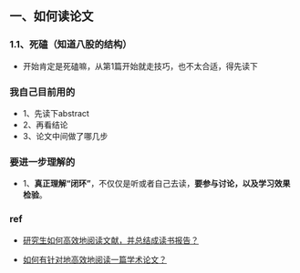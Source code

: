 ## 一、如何读论文

### 1.1、死磕（知道八股的结构）

+ 开始肯定是死磕嘛，从第1篇开始就走技巧，也不太合适，得先读下

### 我自己目前用的

+ 1、先读下abstract
+ 2、再看结论
+ 3、论文中间做了哪几步

### 要进一步理解的

+ 1、**真正理解“闭环”**，不仅仅是听或者自己去读，**要参与讨论，以及学习效果检验**。

### ref

+ [研究生如何高效地阅读文献，并总结成读书报告？](https://www.x-mol.com/groups/yfluo/positions/11221)

+ [如何有针对地高效地阅读一篇学术论文？](http://www.cailiaoniu.com/91253.html)